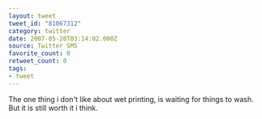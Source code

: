 ```yaml
---
layout: tweet
tweet_id: "81067312"
category: twitter
date: 2007-05-28T03:14:02.000Z
source: Twitter SMS
favorite_count: 0
retweet_count: 0
tags:
- tweet
---
```


The one thing i don't like about wet printing, is waiting for things to wash. But it is still worth it i think.
